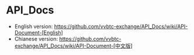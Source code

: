 # API_Docs

* English version: https://github.com/vvbtc-exchange/API_Docs/wiki/API-Document-[English]
* Chianese version: https://github.com/vvbtc-exchange/API_Docs/wiki/API-Document-[中文版]
